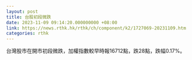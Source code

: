 ```yaml
---
layout: post
title: 台股初段微跌
date: 2023-11-09 09:14:20.000000000 +08:00
link: https://news.rthk.hk/rthk/ch/component/k2/1727069-20231109.htm
categories: rthk
---
```


台灣股市在開市初段微跌，加權指數較早時報16712點，跌28點，跌幅0.17%。
